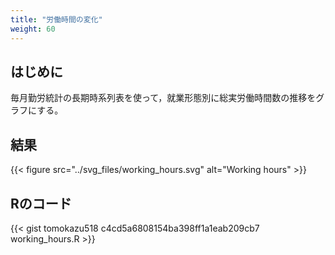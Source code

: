```yaml
---
title: "労働時間の変化"
weight: 60
---
```


## はじめに

毎月勤労統計の長期時系列表を使って，就業形態別に総実労働時間数の推移をグラフにする。

## 結果

{{< figure src="../svg_files/working_hours.svg" alt="Working hours" >}}

## Rのコード

{{< gist tomokazu518 c4cd5a6808154ba398ff1a1eab209cb7 working_hours.R >}}
